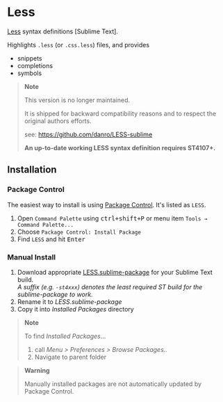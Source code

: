 # Less

[Less]() syntax definitions [Sublime Text].

Highlights `.less` (or `.css.less`) files, and provides

- snippets
- completions
- symbols

> **Note**
>
> This version is no longer maintained.
>
> It is shipped for backward compatibility reasons and to respect the original authors efforts.
>
> see: https://github.com/danro/LESS-sublime
>
> **An up-to-date working LESS syntax definition requires ST4107+.**

## Installation

### Package Control

The easiest way to install is using [Package Control](https://packagecontrol.io). It's listed as `LESS`.

1. Open `Command Palette` using <kbd>ctrl+shift+P</kbd> or menu item `Tools → Command Palette...`
2. Choose `Package Control: Install Package`
3. Find `LESS` and hit <kbd>Enter</kbd>

### Manual Install

1. Download appropriate [LESS.sublime-package](https://github.com/SublimeText/LESS/releases) for your Sublime Text build.  
   _A suffix (e.g. `-st4xxx`) denotes the least required ST build for the sublime-package to work._
2. Rename it to _LESS.sublime-package_
3. Copy it into _Installed Packages_ directory

> **Note**
>
> To find _Installed Packages_...
>
> 1. call _Menu > Preferences > Browse Packages.._
> 2. Navigate to parent folder

> **Warning**
>
> Manually installed packages are not automatically updated by Package Control.

